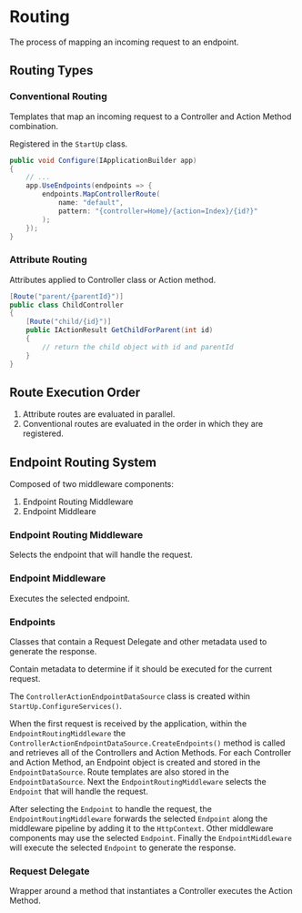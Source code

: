 # Routing

The process of mapping an incoming request to an endpoint.

## Routing Types

### Conventional Routing
Templates that map an incoming request to a Controller and Action Method combination.

Registered in the `StartUp` class.

```csharp
public void Configure(IApplicationBuilder app)
{
    // ...
    app.UseEndpoints(endpoints => {
        endpoints.MapControllerRoute(
            name: "default",
            pattern: "{controller=Home}/{action=Index}/{id?}"
        );
    });
}
```

### Attribute Routing
Attributes applied to Controller class or Action method.

```csharp
[Route("parent/{parentId}")]
public class ChildController
{
    [Route("child/{id}")]
    public IActionResult GetChildForParent(int id)
    {
        // return the child object with id and parentId
    }
}
```

## Route Execution Order

1. Attribute routes are evaluated in parallel.
2. Conventional routes are evaluated in the order in which they are registered.

## Endpoint Routing System

Composed of two middleware components:
1. Endpoint Routing Middleware
2. Endpoint Middleare

### Endpoint Routing Middleware

Selects the endpoint that will handle the request.

### Endpoint Middleware

Executes the selected endpoint.

### Endpoints

Classes that contain a Request Delegate and other metadata used to generate the response.

Contain metadata to determine if it should be executed for the current request.

The `ControllerActionEndpointDataSource` class is created within `StartUp.ConfigureServices()`.  

When the first request is received by the application, within the `EndpointRoutingMiddleware` the `ControllerActionEndpointDataSource.CreateEndpoints()` method is called and retrieves all of the Controllers and Action Methods. For each Controller and Action Method, an Endpoint object is created and stored in the `EndpointDataSource`.  Route templates are also stored in the `EndpointDataSource`.  Next the `EndpointRoutingMiddleware` selects the `Endpoint` that will handle the request.

After selecting the `Endpoint` to handle the request, the `EndpointRoutingMiddleware` forwards the selected `Endpoint` along the middleware pipeline by adding it to the `HttpContext`.  Other middleware components may use the selected `Endpoint`. Finally the `EndpointMiddleware` will execute the selected `Endpoint` to generate the response.

### Request Delegate

Wrapper around a method that instantiates a Controller executes the Action Method.
